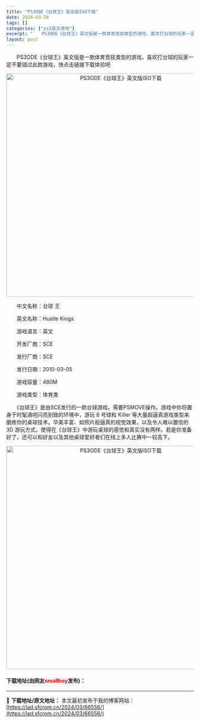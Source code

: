 ```yaml
---
title: "PS3ODE《台球王》英文版ISO下载"
date: 2024-03-28
tags: []
categories: ["ps3英文游戏"]
excerpt: "　　PS3ODE《台球王》英文版是一款体育竞技类型的游戏，喜欢打台球的玩家一定不要错过此款游戏，快点击链接下载体验吧 　　中文名称：台球 王 　　英文名称：Hustle Kings 　　游戏语言：英文 　　开发厂商：SCE 　　发行厂商：SCE 　　发行日期：2010-03-05 　　游戏容量：48&hellip;"
layout: post
---
```


 <p>　　PS3ODE《台球王》英文版是一款体育竞技类型的游戏，喜欢打台球的玩家一定不要错过此款游戏，快点击链接下载体验吧</p> <p align="center"><img align="" border="0" src="https://lad.sfcrom.cn/wp-content/uploads/2024/03/20240328_660519aabd0c6.webp" width="600" alt="PS3ODE《台球王》英文版ISO下载" /></p> <p>　　中文名称：台球 王</p> <p>　　英文名称：Hustle Kings</p> <p>　　游戏语言：英文</p> <p>　　开发厂商：SCE</p> <p>　　发行厂商：SCE</p> <p>　　发行日期：2010-03-05</p> <p>　　游戏容量：480M</p> <p>　　游戏类型：体育类</p> <p>　　《台球王》是由SCE发行的一款台球游戏，需要PSMOVE操作。游戏中你将置身于时髦酒吧闪亮别致的环境中，游玩 8 号球和 Killer 等大量超逼真游戏类型来磨练你的桌球技术。华美丰富、如照片般逼真的视觉效果，以及令人难以置信的 3D 游玩方式，使得在《台球王》中游玩桌球的感觉和真实没有两样。若是你准备好了，还可以和好友以及其他桌球爱好者们在线上多人比赛中一较高下。</p> <p align="center"><img align="" border="0" src="https://lad.sfcrom.cn/wp-content/uploads/2024/03/20240328_660519ab1e2f3.webp" width="600" alt="PS3ODE《台球王》英文版ISO下载" /></p> <p><h4>下载地址(由网友<font color="red">smallboy</font>发布)：</h4></p> 

---
📖 **下载地址/原文地址：** 本文最初发布于我的博客网站：[https://lad.sfcrom.cn/2024/03/66556/](https://lad.sfcrom.cn/2024/03/66556/)
